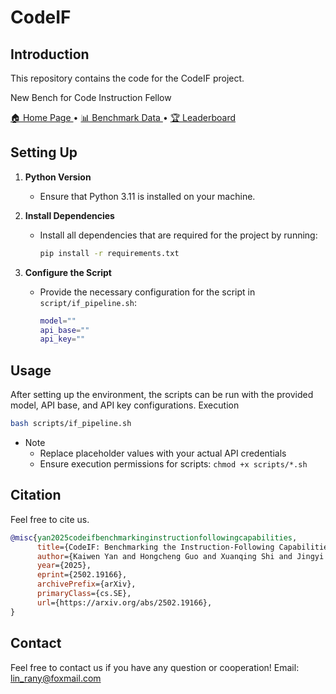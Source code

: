 # CodeIF

## Introduction
This repository contains the code for the CodeIF project.

New Bench for Code Instruction Fellow


<p align="left">
    <a href="https://lin-rany.github.io/codeif.github.io/">🏠 Home Page </a> •
    <a href="https://huggingface.co/datasets/linrany/CodeIF">📊 Benchmark Data </a> •
    <a href="https://lin-rany.github.io/codeif.github.io/leaderboard.html">🏆 Leaderboard </a> 
</p>

## Setting Up
1. **Python Version**
    - Ensure that Python 3.11 is installed on your machine.

2. **Install Dependencies**
    - Install all dependencies that are required for the project by running:
      ```bash
      pip install -r requirements.txt
      ```

3. **Configure the Script**
    - Provide the necessary configuration for the script in `script/if_pipeline.sh`:
      ```bash
      model=""
      api_base=""
      api_key=""
      ```

## Usage
After setting up the environment, the scripts can be run with the provided model, API base, and API key configurations.
Execution
```bash
bash scripts/if_pipeline.sh
```
- Note
  - Replace placeholder values with your actual API credentials
  - Ensure execution permissions for scripts: `chmod +x scripts/*.sh`

<!-- ## Table of contents
- [CodeIF](#Introduction)
  - [📌 Introduction](#introduction)
  - [🏆 Leaderboard](#leaderboard)
  - [📋 Task](#task)
  - [📚 Data](#data)
  - [💻 Usage](#usage)
  - [📖 Citation](#citation) -->


## Citation

Feel free to cite us.

```bibtex
@misc{yan2025codeifbenchmarkinginstructionfollowingcapabilities,
      title={CodeIF: Benchmarking the Instruction-Following Capabilities of Large Language Models for Code Generation}, 
      author={Kaiwen Yan and Hongcheng Guo and Xuanqing Shi and Jingyi Xu and Yaonan Gu and Zhoujun Li},
      year={2025},
      eprint={2502.19166},
      archivePrefix={arXiv},
      primaryClass={cs.SE},
      url={https://arxiv.org/abs/2502.19166}, 
}
```

## Contact
Feel free to contact us if you have any question or cooperation!
Email: lin_rany@foxmail.com
